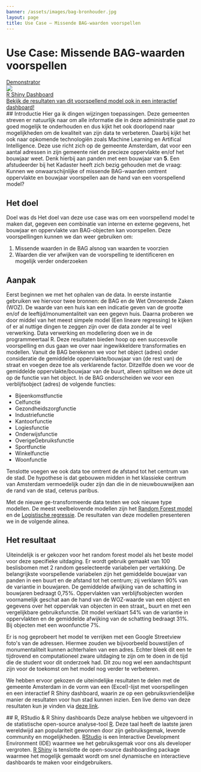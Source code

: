 ```yaml
---
banner: /assets/images/bag-bronhouder.jpg
layout: page
title: Use Case ― Missende BAG-waarden voorspellen
---
```

# Use Case: Missende BAG-waarden voorspellen
<div class="cards-wrapper">
  <a href="/demonstrators/bagdemonstrator/">
    <div class="card">
      <div class="card-type">Demonstrator</div>
      <img class="card-image" src="/assets/images/bag-voorspellingen-shiny.PNG">
      <div class="card-title">R Shiny Dashboard</div>
      <div class="card-description">Bekijk de resultaten van dit voorspellend model ook in een interactief dashboard!</div>
    </div>
  </a>
</div>
## Introductie
Hier ga ik dingen wijzingen
toepassingen. Deze gemeenten streven
er natuurlijk naar om alle informatie die in deze administratie gaat zo goed mogelijk te onderhouden en dus kijkt het ook doorlopend naar mogelijkheden om de kwaliteit van zijn data te verbeteren. 
Daarbij kijkt het ook naar opkomende technologiën zoals Machine Learning en Artifical Intelligence. Deze use richt zich op de gemeente Amsterdam, dat voor een aantal adressen in zijn gemeente niet de precieze oppervlakte en/of het bouwjaar
weet. Denk hierbij aan panden met een bouwjaar van <b>5</b>. Een afstudeerder bij het Kadaster heeft zich bezig gehouden met de vraag: Kunnen we onwaarschijnlijke of missende BAG-waarden omtrent oppervlakte en bouwjaar voorspellen aan de hand van een voorspellend model?

## Het doel
Doel was ds
Het doel van deze use case was om een voorspellend model te maken dat, gegeven een combinatie van interne en externe gegevens, het bouwjaar en oppervlakte van BAG-objecten kan voorspellen. Deze voorspellingen kunnen we dan weer gebruiken om:
<ol>
  <li> Missende waarden in de BAG alsnog van waarden te voorzien </li>
  <li> Waarden die ver afwijken van de voorspelling te identificeren en mogelijk verder onderzoeken </li>
</ol>

## Aanpak
Eerst beginnen we met het ophalen van de data. In eerste instantie gebruiken we hiervoor twee bronnen: de BAG en de Wet Onroerende Zaken (WOZ). De waarde van een huis kan een indicatie geven van de grootte en/of de leeftijd/monumentaliteit van een gegevn huis. 
Daarna proberen we door middel van het meest simpele model (Een lineare regressing) te kijken of er al nuttige dingen te zeggen zijn over de data zonder al te veel verwerking. Data verwerking en modellering doen we in de programmeertaal R. Deze resultaten bieden hoop op een succesvolle voorspelling en dus gaan we over naar ingewikkeldere transformaties en modellen. 
Vanuit de BAG berekenen we voor het object (adres) onder consideratie de gemiddelde oppervlakte/bouwjaar van (de rest van) de straat en voegen deze toe als verklarende factor. Ditzelfde doen we voor de gemiddelde oppervlakte/bouwjaar van de buurt, alleen splitsen we deze uit op de functie van het object. 
In de BAG onderscheiden we voor een verblijfsobject (adres) de volgende functies:
<ul>
  <li>Bijeenkomstfunctie </li>
  <li>Celfunctie</li>
  <li>Gezondheidszorgfunctie</li>
  <li>Industriefunctie</li>
  <li>Kantoorfunctie</li>
  <li>Logiesfunctie</li>
  <li>Onderwijsfunctie</li>
  <li>OverigeGebruiksfunctie</li>
  <li>Sportfunctie</li>
  <li>Winkelfunctie</li>
  <li>Woonfunctie</li>
</ul>
Tenslotte voegen we ook data toe omtrent de afstand tot het centrum van de stad. De hypothese is dat gebouwen midden in het klassieke centrum van Amsterdam vermoedelijk ouder zijn dan die in de nieuwbouwwijken aan de rand van de stad, ceterus paribus. 

Met de nieuwe ge-transformeerde data testen we ook nieuwe type modellen. De meest veelbelovende modellen zijn het <a href="https://en.wikipedia.org/wiki/Random_forest">Random Forest model</a> en de <a href="https://en.wikipedia.org/wiki/Logistic_regression">Logistische regressie</a>.
De resultaten van deze modellen presenteren we in de volgende alinea.  

## Het resultaat
Uiteindelijk is er gekozen voor het random forest model als het beste model voor deze specifieke uitdaging. 
Er wordt gebruik gemaakt van 100 beslisbomen met 2 random geselecteerde variabelen per vertakking. De belangrijkste voorspellende variabelen zijn het gemiddelde bouwjaar van panden in een buurt en de afstand tot het centrum; 
zij verklaren 90% van de variantie in bouwjaren. De gemiddelde afwijking van de schatting in bouwjaren bedraagt 0,75%. 
Oppervlakten van verblijfsobjecten worden voornamelijk geschat aan de hand van de WOZ-waarde van een object en gegevens over het oppervlak van objecten in een straat,, buurt en met een vergelijkbare gebruiksfunctie. 
Dit model verklaart 54% van de variantie in oppervlakten en de gemiddelde afwijking van de schatting bedraagt 31%. Bij objecten met een woonfunctie 7%.

Er is nog geprobeert het model te verrijken met een Google Streetview foto's van de adressen. Hiermee zouden we bijvoorbeeld bouwstijlen of monumentaliteit kunnen achterhalen van een adres. 
Echter bleek dit een te tijdrovend en computationeel zware uitdaging te zijn om te doen in de tijd die de student voor dit onderzoek had. Dit zou nog wel een aandachtspunt zijn voor de toekomst om het model nog verder te verbeteren. 

We hebben ervoor gekozen de uiteindelijke resultaten te delen met de gemeente Amsterdam in de vorm van een (Excel)-lijst met voorspellingen en een interactief R Shiny dashboard, waarin ze op een gebruiksvriendelijke manier de resultaten voor hun stad kunnen inzien.
Een live demo van deze resultaten kun je vinden via <a href="/demonstrators/bagdemonstrator/">deze link</a>.  


<div class="textbox" markdown="1">
## R, RStudio & R Shiny dashboards
Deze analyse hebben we uitgevoerd in de statistische open-source analyse-tool <a href="https://www.r-project.org/about.html">R</a>. Deze taal heeft de laatste jaren wereldwijd aan populariteit gewonnen door zijn gebruiksgemak, 
levende community en mogelijkheden. <a href="https://www.rstudio.com/">RStudio</a> is een Interactive Development Environment (IDE) waarmee we het gebruiksgemak voor ons als developer vergroten. <a href="https://shiny.rstudio.com/">R Shiny</a> is tenslotte de open-source
dashboarding package waarmee het mogelijk gemaakt wordt om snel dynamische en interactieve dashboards te maken voor eindgebruikers. 
</div>


